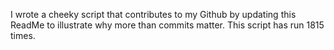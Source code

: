 I wrote a cheeky script that contributes to my Github by updating this ReadMe to illustrate why more than commits matter. This script has run 1815 times.